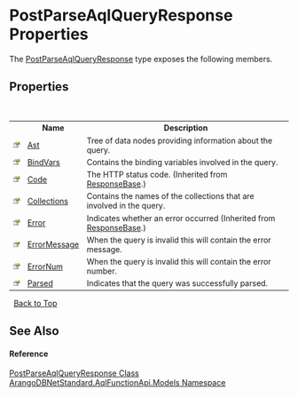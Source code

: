 # PostParseAqlQueryResponse Properties
 

The <a href="93722abf-a9df-0ec5-cef8-a90af3bcf2e3">PostParseAqlQueryResponse</a> type exposes the following members.


## Properties
&nbsp;<table><tr><th></th><th>Name</th><th>Description</th></tr><tr><td>![Public property](media/pubproperty.gif "Public property")</td><td><a href="197fe15c-e575-8c1d-b99d-0d489dd07328">Ast</a></td><td>
Tree of data nodes providing information about the query.</td></tr><tr><td>![Public property](media/pubproperty.gif "Public property")</td><td><a href="99ba100b-d928-4805-b308-b27b13586413">BindVars</a></td><td>
Contains the binding variables involved in the query.</td></tr><tr><td>![Public property](media/pubproperty.gif "Public property")</td><td><a href="f984a497-cdde-35a6-8f92-0d1f9df2ce8b">Code</a></td><td>
The HTTP status code.
 (Inherited from <a href="1fbe7dd1-a696-f52b-4750-102bf0210603">ResponseBase</a>.)</td></tr><tr><td>![Public property](media/pubproperty.gif "Public property")</td><td><a href="dd5f37f2-5441-0731-5081-dbe6fbb2fa46">Collections</a></td><td>
Contains the names of the collections that are involved in the query.</td></tr><tr><td>![Public property](media/pubproperty.gif "Public property")</td><td><a href="3baa6c0d-d597-6c7c-46d0-9a25710a7de9">Error</a></td><td>
Indicates whether an error occurred
 (Inherited from <a href="1fbe7dd1-a696-f52b-4750-102bf0210603">ResponseBase</a>.)</td></tr><tr><td>![Public property](media/pubproperty.gif "Public property")</td><td><a href="9246594e-4a80-9bf5-3ade-e0df638c099a">ErrorMessage</a></td><td>
When the query is invalid this will contain the error message.</td></tr><tr><td>![Public property](media/pubproperty.gif "Public property")</td><td><a href="270a0242-648a-0bb4-f00c-1f9e24df67f7">ErrorNum</a></td><td>
When the query is invalid this will contain the error number.</td></tr><tr><td>![Public property](media/pubproperty.gif "Public property")</td><td><a href="eb97eb96-54c0-00a8-9545-44e7738d8e14">Parsed</a></td><td>
Indicates that the query was successfully parsed.</td></tr></table>&nbsp;
<a href="#postparseaqlqueryresponse-properties">Back to Top</a>

## See Also


#### Reference
<a href="93722abf-a9df-0ec5-cef8-a90af3bcf2e3">PostParseAqlQueryResponse Class</a><br /><a href="e03acbe1-782e-533e-7ffe-cd51613ed54f">ArangoDBNetStandard.AqlFunctionApi.Models Namespace</a><br />